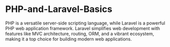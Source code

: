 # PHP-and-Laravel-Basics
 PHP is a versatile server-side scripting language, while Laravel is a powerful PHP web application framework. Laravel simplifies web development with features like MVC architecture, routing, ORM, and a vibrant ecosystem, making it a top choice for building modern web applications.
